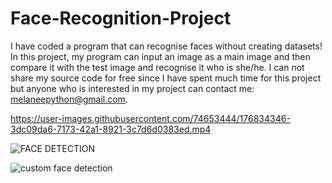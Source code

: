 # Face-Recognition-Project
I have coded a program that can recognise faces without creating datasets!
In this project, my program can input an image as a main image and then compare it with the test image and recognise it who is she/he.
I can not share my source code for free since I have spent much time for this project but anyone who is interested in my project can contact me:
melaneepython@gmail.com.  




https://user-images.githubusercontent.com/74653444/176834346-3dc09da6-7173-42a1-8921-3c7d6d0383ed.mp4



![FACE DETECTION](https://github.com/Melanee-Melanee/my-face-detection/blob/main/melanee.png)



![custom face detection](https://github.com/user-attachments/assets/f755b8a3-43f0-4ce2-95d0-a73e75582077)


